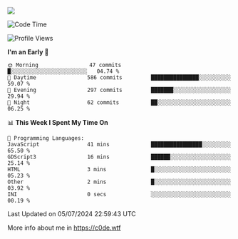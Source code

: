 <a href="https://wakatime.com"><img src="https://wakatime.com/share/@c0dezin/b7f18a7c-ab3a-40b8-8bc7-b1b7bf71f1d6.svg" /></a>

<!--START_SECTION:waka-->
![Code Time](http://img.shields.io/badge/Code%20Time-48%20hrs%2012%20mins-blue)

![Profile Views](http://img.shields.io/badge/Profile%20Views-1-blue)

**I'm an Early 🐤** 

```text
🌞 Morning                47 commits          █░░░░░░░░░░░░░░░░░░░░░░░░   04.74 % 
🌆 Daytime                586 commits         ███████████████░░░░░░░░░░   59.07 % 
🌃 Evening                297 commits         ███████░░░░░░░░░░░░░░░░░░   29.94 % 
🌙 Night                  62 commits          ██░░░░░░░░░░░░░░░░░░░░░░░   06.25 % 
```


📊 **This Week I Spent My Time On** 

```text
💬 Programming Languages: 
JavaScript               41 mins             ████████████████░░░░░░░░░   65.50 % 
GDScript3                16 mins             ██████░░░░░░░░░░░░░░░░░░░   25.14 % 
HTML                     3 mins              █░░░░░░░░░░░░░░░░░░░░░░░░   05.23 % 
Other                    2 mins              █░░░░░░░░░░░░░░░░░░░░░░░░   03.92 % 
INI                      0 secs              ░░░░░░░░░░░░░░░░░░░░░░░░░   00.19 % 
```


 Last Updated on 05/07/2024 22:59:43 UTC
<!--END_SECTION:waka-->

More info about me in https://c0de.wtf
